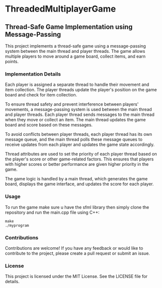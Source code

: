 # ThreadedMultiplayerGame

## Thread-Safe Game Implementation using Message-Passing
This project implements a thread-safe game using a message-passing system between the main thread and player threads. The game allows multiple players to move around a game board, collect items, and earn points.

### Implementation Details
Each player is assigned a separate thread to handle their movement and item collection. The player threads update the player's position on the game board and check for item collection.

To ensure thread safety and prevent interference between players' movements, a message-passing system is used between the main thread and player threads. Each player thread sends messages to the main thread when they move or collect an item. The main thread updates the game board and score based on these messages.

To avoid conflicts between player threads, each player thread has its own message queue, and the main thread polls these message queues to receive updates from each player and updates the game state accordingly.

Thread attributes are used to set the priority of each player thread based on the player's score or other game-related factors. This ensures that players with higher scores or better performance are given higher priority in the game.

The game logic is handled by a main thread, which generates the game board, displays the game interface, and updates the score for each player.

### Usage
To run the game make sure u have the sfml library then simply clone the repository and run the main.cpp file using C++:
```
make 
./myprogram
```

### Contributions
Contributions are welcome! If you have any feedback or would like to contribute to the project, please create a pull request or submit an issue.

### License
This project is licensed under the MIT License. See the LICENSE file for details.
